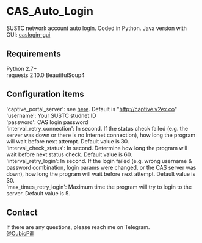 # CAS_Auto_Login
SUSTC network account auto login. Coded in Python. 
Java version with GUI: [caslogin-gui](https://github.com/CubicPill/caslogin-gui)
## Requirements
Python 2.7+    
requests 2.10.0
BeautifulSoup4

## Configuration items
'captive_portal_server': see [here](https://www.noisyfox.cn/45.html). Default is "http://captive.v2ex.co"
'username': Your SUSTC studnet ID   
'password': CAS login password  
'interval_retry_connection': In second. If the status check failed (e.g. the server was down or there is no Internet connection), how long the program will wait before next attempt. Default value is 30.  
'interval_check_status':  In second. Determine how long the program will wait before next status check. Default value is 60.  
'interval_retry_login':  In second. If the login failed (e.g. wrong username & password combination, login params were changed, or the CAS server was down), how long the program will wait before next attempt. Default value is 30.  
'max_times_retry_login': Maximum time the program will try to login to the server. Default value is 5.
## Contact
If there are any questions, please reach me on Telegram.   
[@CubicPill](https://www.telegram.me/CubicPill)
